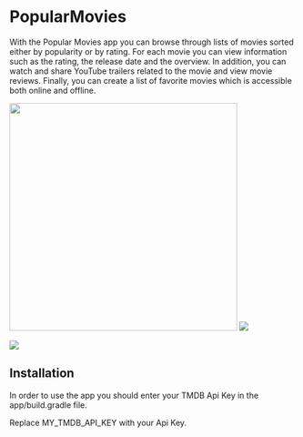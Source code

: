 # PopularMovies

With the Popular Movies app you can browse through lists of movies sorted either by popularity or by rating. For each movie you can view information such as the rating, the release date and the overview. In addition, you can watch and share YouTube trailers related to the movie and view movie reviews. Finally, you can create a list of favorite movies which is accessible both online and offline.

<img src="https://drive.google.com/open?id=1WPHaLyW16si8l5EUBxhKDDnJYVUjFj1U" width="400">

<img src="https://static01.bbi.io/2Wt9Tk.gif"/>



![]("https://drive.google.com/open?id=1WPHaLyW16si8l5EUBxhKDDnJYVUjFj1U")

## Installation

In order to use the app you should enter your TMDB Api Key in the app/build.gradle file.

Replace MY_TMDB_API_KEY with your Api Key.
